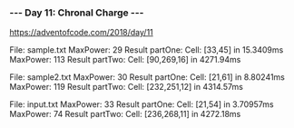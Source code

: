### --- Day 11: Chronal Charge --- ###
https://adventofcode.com/2018/day/11


File: sample.txt
MaxPower: 29
Result partOne: Cell: [33,45] in 15.3409ms
MaxPower: 113
Result partTwo: Cell: [90,269,16] in 4271.94ms

File: sample2.txt
MaxPower: 30
Result partOne: Cell: [21,61] in 8.80241ms
MaxPower: 119
Result partTwo: Cell: [232,251,12] in 4314.57ms

File: input.txt
MaxPower: 33
Result partOne: Cell: [21,54] in 3.70957ms
MaxPower: 74
Result partTwo: Cell: [236,268,11] in 4272.18ms
